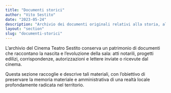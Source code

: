 ```yaml
---
title: "Documenti storici"
author: "Vito Sestito"
date: "2023-05-24"
description: "Archivio dei documenti originali relativi alla storia, alla costruzione e alla gestione del Cinema Teatro Sestito."
layout: "section"
slug: "documenti-storici"
---
```

L’archivio del Cinema Teatro Sestito conserva un patrimonio di documenti che raccontano la nascita e l’evoluzione della sala:
atti notarili, progetti edilizi, corrispondenze, autorizzazioni e lettere inviate o ricevute dal cinema.

Questa sezione raccoglie e descrive tali materiali, con l’obiettivo di preservare la memoria materiale e amministrativa di una realtà locale profondamente radicata nel territorio.